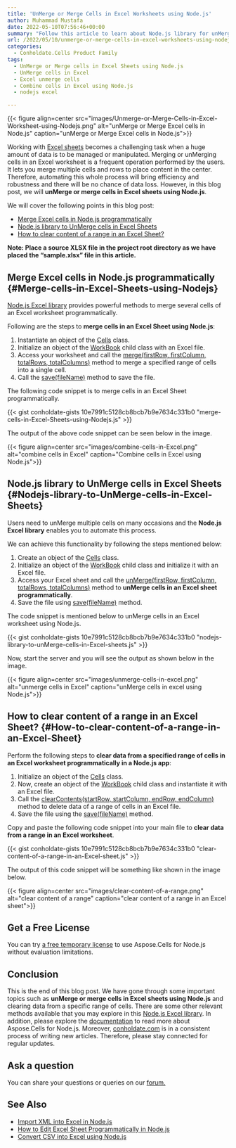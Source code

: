 ```yaml
---
title: 'UnMerge or Merge Cells in Excel Worksheets using Node.js'
author: Muhammad Mustafa
date: 2022-05-10T07:56:46+00:00
summary: "Follow this article to learn about Node.js library for unMerging or merging cells in Excel sheets. UnMerge or Merge Excel cells programmatically using Node.js."
url: /2022/05/10/unmerge-or-merge-cells-in-excel-worksheets-using-nodejs/
categories:
  - Conholdate.Cells Product Family
tags:
  - UnMerge or Merge cells in Excel Sheets using Node.js
  - UnMerge cells in Excel
  - Excel unmerge cells
  - Combine cells in Excel using Node.js
  - nodejs excel

---
```



{{< figure align=center src="images/Unmerge-or-Merge-Cells-in-Excel-Worksheet-using-Nodejs.png" alt="unMerge or Merge Excel cells in Node.js" caption="unMerge or Merge Excel cells in Node.js">}}

Working with [Excel sheets][1] becomes a challenging task when a huge amount of data is to be managed or manipulated. Merging or unMerging cells in an Excel worksheet is a frequent operation performed by the users. It lets you merge multiple cells and rows to place content in the center. Therefore, automating this whole process will bring efficiency and robustness and there will be no chance of data loss. However, in this blog post, we will **unMerge or merge cells in Excel sheets using Node.js**. 

We will cover the following points in this blog post:


  * [Merge Excel cells in Node.js programmatically][2]
  * [Node.js library to UnMerge cells in Excel Sheets][3]
  * [How to clear content of a range in an Excel Sheet?][4]

**Note: Place a source XLSX file in the project root directory as we have placed the “sample.xlsx” file in this article.**

## Merge Excel cells in Node.js programmatically {#Merge-cells-in-Excel-Sheets-using-Nodejs}

[Node.js Excel library][5] provides powerful methods to merge several cells of an Excel worksheet programmatically.

Following are the steps to **merge cells in an Excel Sheet using Node.js**:

  1. Instantiate an object of the [Cells][6] class.
  2. Initialize an object of the [WorkBook][7] child class with an Excel file.
  3. Access your worksheet and call the [merge(firstRow, firstColumn, totalRows, totalColumns)][8] method to merge a specified range of cells into a single cell.
  4. Call the [save(fileName)][9] method to save the file.

The following code snippet is to merge cells in an Excel Sheet programmatically.

{{< gist conholdate-gists 10e7991c5128cb8bcb7b9e7634c331b0 "merge-cells-in-Excel-Sheets-using-Nodejs.js" >}}

The output of the above code snippet can be seen below in the image.

{{< figure align=center src="images/combine-cells-in-Excel.png" alt="combine cells in Excel" caption="Combine cells in Excel using Node.js">}}


## Node.js library to UnMerge cells in Excel Sheets {#Nodejs-library-to-UnMerge-cells-in-Excel-Sheets}

Users need to unMerge multiple cells on many occasions and the **Node.js Excel library** enables you to automate this process.

We can achieve this functionality by following the steps mentioned below:

  1. Create an object of the [Cells][6] class.
  2. Initialize an object of the [WorkBook][7] child class and initialize it with an Excel file.
  3. Access your Excel sheet and call the [unMerge(firstRow, firstColumn, totalRows, totalColumns)][10] method to **unMerge cells in an Excel sheet programmatically**. 
  4. Save the file using [save(fileName)][9] method.

The code snippet is mentioned below to unMerge cells in an Excel worksheet using Node.js.

{{< gist conholdate-gists 10e7991c5128cb8bcb7b9e7634c331b0 "nodejs-library-to-unMerge-cells-in-Excel-sheets.js" >}}

Now, start the server and you will see the output as shown below in the image.

{{< figure align=center src="images/unmerge-cells-in-excel.png" alt="unmerge cells in Excel" caption="unMerge cells in excel using Node.js">}}

## How to clear content of a range in an Excel Sheet? {#How-to-clear-content-of-a-range-in-an-Excel-Sheet}

Perform the following steps to **clear data from a specified range of cells in an Excel worksheet programmatically in a Node.js app**:

  1. Initialize an object of the [Cells][6] class.
  2. Now, create an object of the [WorkBook][7] child class and instantiate it with an Excel file.
  3. Call the [clearContents(startRow, startColumn, endRow, endColumn)][11] method to delete data of a range of cells in an Excel file.
  4. Save the file using the [save(fileName)][9] method.

  Copy and paste the following code snippet into your main file to **clear data from a range in an Excel worksheet**.

  {{< gist conholdate-gists 10e7991c5128cb8bcb7b9e7634c331b0 "clear-content-of-a-range-in-an-Excel-sheet.js" >}}

  The output of this code snippet will be something like shown in the image below.

  {{< figure align=center src="images/clear-content-of-a-range.png" alt="clear content of a range" caption="clear content of a range in an Excel sheet">}}


## Get a Free License

You can try [a free temporary license][12] to use Aspose.Cells for Node.js without evaluation limitations.

## Conclusion

 This is the end of this blog post. We have gone through some important topics such as **unMerge or merge cells in Excel sheets using Node.js** and clearing data from a specific range of cells. There are some other relevant methods available that you may explore in this [Node.js Excel library][6]. In addition, please explore the [documentation][18] to read more about Aspose.Cells for Node.js. Moreover, [conholdate.com][13] is in a consistent process of writing new articles. Therefore, please stay connected for regular updates. 

## Ask a question

You can share your questions or queries on our [forum.][14]

## See Also

  * [Import XML into Excel in Node.js][15]
  * [How to Edit Excel Sheet Programmatically in Node.js][16]
  * [Convert CSV into Excel using Node.js][17]

 [1]: https://docs.fileformat.com/spreadsheet/_xlsx/
 [2]: #Merge-cells-in-Excel-Sheets-using-Nodejs
 [3]: #Nodejs-library-to-UnMerge-cells-in-Excel-Sheets
 [4]: #How-to-clear-content-of-a-range-in-an-Excel-Sheet
 [5]: https://apireference.aspose.com/cells/nodejs
 [6]: https://apireference.aspose.com/cells/nodejs/cells
 [7]: https://apireference.aspose.com/cells/nodejs/Workbook
 [8]: https://apireference.aspose.com/cells/nodejs/Cells#merge
 [9]: https://apireference.aspose.com/cells/nodejs/Workbook#save
 [10]: https://apireference.aspose.com/cells/nodejs/Cells#unMerge
 [11]: https://apireference.aspose.com/cells/nodejs/Cells#clearContents
 [12]: https://purchase.conholdate.com/temporary-license
 [13]: https://conholdate.com/
 [14]: https://forum.conholdate.com/
 [15]: https://blog.conholdate.com/2022/04/25/import-xml-into-excel-in-nodejs/
 [16]: https://blog.conholdate.com/2022/05/06/how-to-edit-excel-sheet-programmatically-in-nodejs/
 [17]: https://blog.conholdate.com/2022/04/28/convert-csv-into-excel-using-nodejs/
 [18]: https://docs.aspose.com/cells/